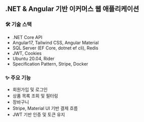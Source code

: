 ## .NET & Angular 기반 이커머스 웹 애플리케이션

### 🛠 기술 스택

- .NET Core API 
- Angular17, Tailwind CSS, Angular Material
- SQL Server (EF Core, dotnet ef cli), Redis
- JWT, Cookies
- Ubuntu 20.04, Rider
- Specification Pattern, Stripe, Docker

### ✨ 주요 기능

- 회원가입 및 로그인
- 상품 목록 조회 및 필터링
- 장바구니
- Stripe, Material UI 기반 결제 흐름
- JWT 기반 인증 및 토큰 유지
